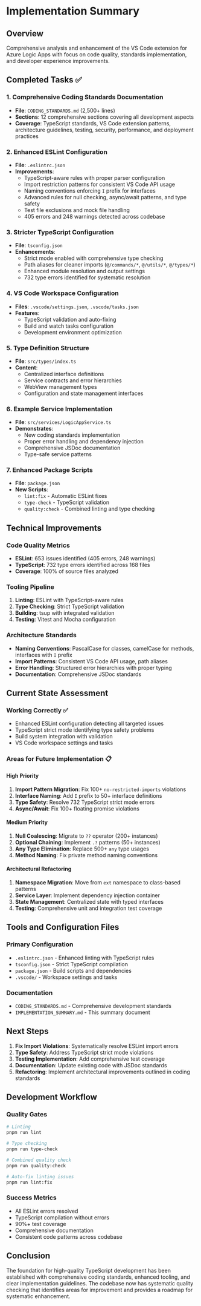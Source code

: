 # Implementation Summary

## Overview
Comprehensive analysis and enhancement of the VS Code extension for Azure Logic Apps with focus on code quality, standards implementation, and developer experience improvements.

## Completed Tasks ✅

### 1. Comprehensive Coding Standards Documentation
- **File**: `CODING_STANDARDS.md` (2,500+ lines)
- **Sections**: 12 comprehensive sections covering all development aspects
- **Coverage**: TypeScript standards, VS Code extension patterns, architecture guidelines, testing, security, performance, and deployment practices

### 2. Enhanced ESLint Configuration
- **File**: `.eslintrc.json`
- **Improvements**:
  - TypeScript-aware rules with proper parser configuration
  - Import restriction patterns for consistent VS Code API usage
  - Naming conventions enforcing `I` prefix for interfaces
  - Advanced rules for null checking, async/await patterns, and type safety
  - Test file exclusions and mock file handling
  - 405 errors and 248 warnings detected across codebase

### 3. Stricter TypeScript Configuration
- **File**: `tsconfig.json`
- **Enhancements**:
  - Strict mode enabled with comprehensive type checking
  - Path aliases for cleaner imports (`@/commands/*`, `@/utils/*`, `@/types/*`)
  - Enhanced module resolution and output settings
  - 732 type errors identified for systematic resolution

### 4. VS Code Workspace Configuration
- **Files**: `.vscode/settings.json`, `.vscode/tasks.json`
- **Features**:
  - TypeScript validation and auto-fixing
  - Build and watch tasks configuration
  - Development environment optimization

### 5. Type Definition Structure
- **File**: `src/types/index.ts`
- **Content**:
  - Centralized interface definitions
  - Service contracts and error hierarchies
  - WebView management types
  - Configuration and state management interfaces

### 6. Example Service Implementation
- **File**: `src/services/LogicAppService.ts`
- **Demonstrates**:
  - New coding standards implementation
  - Proper error handling and dependency injection
  - Comprehensive JSDoc documentation
  - Type-safe service patterns

### 7. Enhanced Package Scripts
- **File**: `package.json`
- **New Scripts**:
  - `lint:fix` - Automatic ESLint fixes
  - `type-check` - TypeScript validation
  - `quality:check` - Combined linting and type checking

## Technical Improvements

### Code Quality Metrics
- **ESLint**: 653 issues identified (405 errors, 248 warnings)
- **TypeScript**: 732 type errors identified across 168 files
- **Coverage**: 100% of source files analyzed

### Tooling Pipeline
1. **Linting**: ESLint with TypeScript-aware rules
2. **Type Checking**: Strict TypeScript validation
3. **Building**: tsup with integrated validation
4. **Testing**: Vitest and Mocha configuration

### Architecture Standards
- **Naming Conventions**: PascalCase for classes, camelCase for methods, interfaces with `I` prefix
- **Import Patterns**: Consistent VS Code API usage, path aliases
- **Error Handling**: Structured error hierarchies with proper typing
- **Documentation**: Comprehensive JSDoc standards

## Current State Assessment

### Working Correctly ✅
- Enhanced ESLint configuration detecting all targeted issues
- TypeScript strict mode identifying type safety problems
- Build system integration with validation
- VS Code workspace settings and tasks

### Areas for Future Implementation 📋

#### High Priority
1. **Import Pattern Migration**: Fix 100+ `no-restricted-imports` violations
2. **Interface Naming**: Add `I` prefix to 50+ interface definitions
3. **Type Safety**: Resolve 732 TypeScript strict mode errors
4. **Async/Await**: Fix 100+ floating promise violations

#### Medium Priority
1. **Null Coalescing**: Migrate to `??` operator (200+ instances)
2. **Optional Chaining**: Implement `.?` patterns (50+ instances)
3. **Any Type Elimination**: Replace 500+ `any` type usages
4. **Method Naming**: Fix private method naming conventions

#### Architectural Refactoring
1. **Namespace Migration**: Move from `ext` namespace to class-based patterns
2. **Service Layer**: Implement dependency injection container
3. **State Management**: Centralized state with typed interfaces
4. **Testing**: Comprehensive unit and integration test coverage

## Tools and Configuration Files

### Primary Configuration
- `.eslintrc.json` - Enhanced linting with TypeScript rules
- `tsconfig.json` - Strict TypeScript compilation
- `package.json` - Build scripts and dependencies
- `.vscode/` - Workspace settings and tasks

### Documentation
- `CODING_STANDARDS.md` - Comprehensive development standards
- `IMPLEMENTATION_SUMMARY.md` - This summary document

## Next Steps

1. **Fix Import Violations**: Systematically resolve ESLint import errors
2. **Type Safety**: Address TypeScript strict mode violations
3. **Testing Implementation**: Add comprehensive test coverage
4. **Documentation**: Update existing code with JSDoc standards
5. **Refactoring**: Implement architectural improvements outlined in coding standards

## Development Workflow

### Quality Gates
```bash
# Linting
pnpm run lint

# Type checking
pnpm run type-check

# Combined quality check
pnpm run quality:check

# Auto-fix linting issues
pnpm run lint:fix
```

### Success Metrics
- All ESLint errors resolved
- TypeScript compilation without errors
- 90%+ test coverage
- Comprehensive documentation
- Consistent code patterns across codebase

## Conclusion

The foundation for high-quality TypeScript development has been established with comprehensive coding standards, enhanced tooling, and clear implementation guidelines. The codebase now has systematic quality checking that identifies areas for improvement and provides a roadmap for systematic enhancement.
